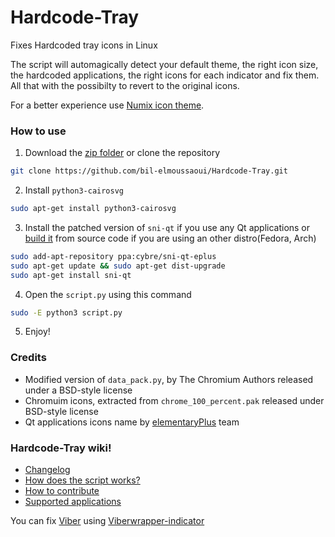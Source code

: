 # Hardcode-Tray
Fixes Hardcoded tray icons in Linux

The script will automagically detect your default theme, the right icon size, the hardcoded applications, the right icons for each indicator and fix them. All that with the possibilty to revert to the original icons.

For a better experience use [Numix icon theme](https://github.com/numixproject/numix-icon-theme).

### How to use
  1. Download the [zip folder](https://github.com/bil-elmoussaoui/Hardcode-Tray/archive/master.zip) or clone the repository
  ```bash
  git clone https://github.com/bil-elmoussaoui/Hardcode-Tray.git
  ```

  2. Install `python3-cairosvg`
  ```bash
  sudo apt-get install python3-cairosvg
  ```

  3. Install the patched version of `sni-qt` if you use any Qt applications or [build it](https://github.com/bil-elmoussaoui/Hardcode-Tray/wiki/How-to-build-Sni-qt-from-source-code) from source code if you are using an other distro(Fedora, Arch)
  ```bash
  sudo add-apt-repository ppa:cybre/sni-qt-eplus
  sudo apt-get update && sudo apt-get dist-upgrade
  sudo apt-get install sni-qt

  ```
  4. Open the `script.py` using this command
  ```bash
  sudo -E python3 script.py
  ```

  5. Enjoy!


### Credits
- Modified version of `data_pack.py`, by The Chromium Authors released under a BSD-style license
- Chromuim icons, extracted from `chrome_100_percent.pak` released under BSD-style license
- Qt applications icons name by [elementaryPlus](https://github.com/mank319/elementaryPlus) team

### Hardcode-Tray wiki!
- [Changelog](https://github.com/bil-elmoussaoui/Hardcode-Tray/wiki/Changelog)
- [How does the script works?](https://github.com/bil-elmoussaoui/Hardcode-Tray/wiki/How-does-the-script-works%3F)
- [How to contribute](https://github.com/bil-elmoussaoui/Hardcode-Tray/wiki/How-to-contribute)
- [Supported applications](https://github.com/bil-elmoussaoui/Hardcode-Tray/wiki/Supported-applications)

You can fix [Viber](https://www.viber.com/) using [Viberwrapper-indicator](https://github.com/karas84/viberwrapper-indicator)
